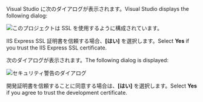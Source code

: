 <span data-ttu-id="b6621-101">Visual Studio に次のダイアログが表示されます。</span><span class="sxs-lookup"><span data-stu-id="b6621-101">Visual Studio displays the following dialog:</span></span>

![このプロジェクトは SSL を使用するように構成されています。](~/getting-started/_static/trustCert.png)

<span data-ttu-id="b6621-105">IIS Express SSL 証明書を信頼する場合、**[はい]** を選択します。</span><span class="sxs-lookup"><span data-stu-id="b6621-105">Select **Yes** if you trust the IIS Express SSL certificate.</span></span>

<span data-ttu-id="b6621-106">次のダイアログが表示されます。</span><span class="sxs-lookup"><span data-stu-id="b6621-106">The following dialog is displayed:</span></span>

![セキュリティ警告のダイアログ](~/getting-started/_static/cert.png)

<span data-ttu-id="b6621-108">開発証明書を信頼することに同意する場合は、**[はい]** を選択します。</span><span class="sxs-lookup"><span data-stu-id="b6621-108">Select **Yes** if you agree to trust the development certificate.</span></span>
